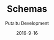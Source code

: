 ---
title: Schemas
sections:
    -
        template: richTextSection
        includeGrandchildren: false
        text: "## Abstract  \n\nSchemas are structures for [Content](/docs/content/) to be based on. Without this structure, the [Content](/docs/content/) would have no way of knowing how to structurally present itself, or what should be editable in it. A Schema can for instance define that a [Content](/docs/content/) node should have a heading in the shape of a string, and a body in the shape of rich text. There are of course many more field types to choose from."
    -
        template: richTextSection
        includeGrandchildren: false
        text: "## Content and fields\n\nSchemas fall into 2 categories: [Content](/docs/content/) Schemas and field Schemas:  \n\n### Content schemas\n\nA [Content](/docs/content/) Schema will determine the fields in any [Content](/docs/content/) node based on this Schema\n\n### Field schemas\n\nA field Schema will determine which type of value the field is, like a string or a number. The native field types that come prepackaged with HashBrown are the following:  \n\n- Array\n- Boolean\n- Content Reference\n- Content Schema Reference\n- Date\n- Dropdown\n- Language\n- Media Reference\n- Number\n- Resource Reference\n- Rich Text\n- String (can use any type of native browser input, such as colour)\n- Struct\n- Tags\n- Template Reference\n- Url"
    -
        template: richTextSection
        includeGrandchildren: false
        text: "## Inheritance  \n\nSchemas can inherit from one another, meaning that if a Schema is made a child of another Schema, it will inherit all of the parent's properties. If the same property is defined in the child and the parent Schema, the child properties are preferred."
description: 'The building blocks of HashBrown'
meta:
    id: e8094798c9838b4a2dd0adc134a6775f95b5d252
    parentId: 1d72ac4a3c7e348ef20717698eb87b82976bca36
    language: en
date: '2016-9-16'
author: 'Putaitu Development'
permalink: /docs/schemas/
layout: sectionPage
---